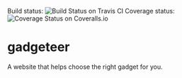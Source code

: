 Build status: <img src="https://travis-ci.org/PravSonawane/gadgeteer.svg?branch=master" alt="Build Status on Travis CI" />
Coverage status: <img src="https://coveralls.io/repos/PravSonawane/gadgeteer/badge.svg" alt="Coverage Status on Coveralls.io" />

# gadgeteer
A website that helps choose the right gadget for you.

